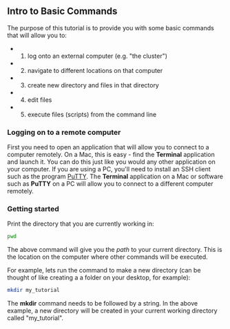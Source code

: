 ## Intro to Basic Commands

The purpose of this tutorial is to provide you with some basic commands that will allow you to: 

- 1) log onto an external computer (e.g. "the cluster")
- 2) navigate to different locations on that computer
- 3) create new directory and files in that directory
- 4) edit files
- 5) execute files (scripts) from the command line

### Logging on to a remote computer

First you need to open an application that will allow you to connect to a computer remotely. On a Mac, this is easy - find the **Terminal** application and launch it. You can do this just like you would any other application on your computer. If you are using a PC, you'll need to install an SSH client such as the program [PuTTY](https://www.putty.org/). The **Terminal** application on a Mac or software such as **PuTTY** on a PC will allow you to connect to a different computer remotely.

### Getting started

Print the directory that you are currently working in: 
```bash
pwd
```

The above command will give you the *path* to your current directory. This is the location on the computer where other commands will be executed.

For example, lets run the command to make a new directory (can be thought of like creating a a folder on your desktop, for example):
```bash
mkdir my_tutorial
```

The **mkdir** command needs to be followed by a string. In the above example, a new directory will be created in your current working directory called "my_tutorial".
